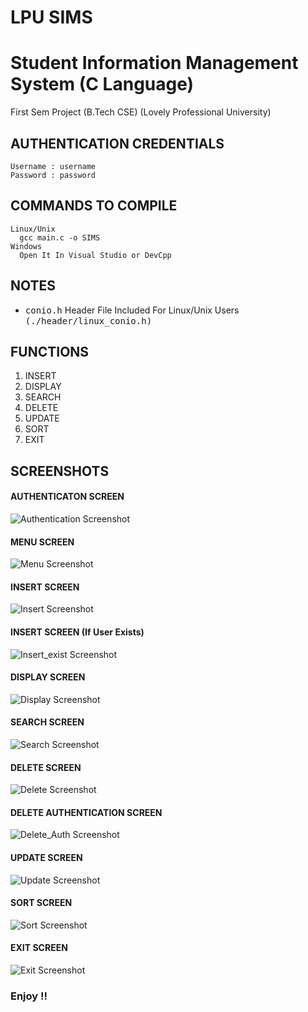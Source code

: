 # LPU SIMS 
# Student Information Management System (C Language)
First Sem Project (B.Tech CSE) (Lovely Professional University)

## AUTHENTICATION CREDENTIALS
    Username : username
    Password : password

## COMMANDS TO COMPILE
    Linux/Unix
      gcc main.c -o SIMS
    Windows
      Open It In Visual Studio or DevCpp

## NOTES
  - <kbd>conio.h</kbd> Header File Included For Linux/Unix Users <kbd>(./header/linux_conio.h)</kbd>
  
## FUNCTIONS
   1. INSERT
   2. DISPLAY
   3. SEARCH
   4. DELETE
   5. UPDATE
   6. SORT
   7. EXIT
   
## SCREENSHOTS
  
  #### AUTHENTICATON SCREEN
  ![Authentication Screenshot](/../screenshots/screenshots/auth.png?raw=true "Authentication Page")
  
  #### MENU SCREEN
  ![Menu Screenshot](/../screenshots/screenshots/menu.png?raw=true "MENU")
  
  #### INSERT SCREEN
  ![Insert Screenshot](/../screenshots/screenshots/insert.png?raw=true "Insert Page")

  #### INSERT SCREEN (If User Exists)
  ![Insert_exist Screenshot](/../screenshots/screenshots/insert-exist.png?raw=true "Insert Exist Page")
  
  #### DISPLAY SCREEN
  ![Display Screenshot](/../screenshots/screenshots/display.png?raw=true "Display Page")
  
  #### SEARCH SCREEN
  ![Search Screenshot](/../screenshots/screenshots/search.png?raw=true "Search Page")
  
  #### DELETE SCREEN
  ![Delete Screenshot](/../screenshots/screenshots/delete.png?raw=true "Delete Page")

  #### DELETE AUTHENTICATION SCREEN
  ![Delete_Auth Screenshot](/../screenshots/screenshots/delete-auth.png?raw=true "Delete Authentication Page")

  #### UPDATE SCREEN
  ![Update Screenshot](/../screenshots/screenshots/update.png?raw=true "Update Page")

  #### SORT SCREEN
  ![Sort Screenshot](/../screenshots/screenshots/sort.png?raw=true "Sort Page")

  #### EXIT SCREEN
  ![Exit Screenshot](/../screenshots/screenshots/exit.png?raw=true "Exit Page")
   
   
### Enjoy !!
